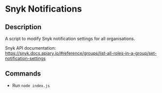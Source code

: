 # Snyk Notifications

## Description

A script to modify Snyk notification settings for all organisations.

Snyk API documentation: https://snyk.docs.apiary.io/#reference/groups/list-all-roles-in-a-group/set-notification-settings

## Commands 
- Run `node index.js`
